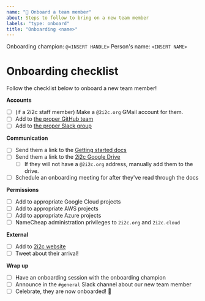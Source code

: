 ```yaml
---
name: "🙌 Onboard a team member"
about: Steps to follow to bring on a new team member
labels: "type: onboard"
title: "Onboarding <name>"
---
```


Onboarding champion: `@<INSERT HANDLE>`
Person's name: `<INSERT NAME>`

# Onboarding checklist

Follow the checklist below to onboard a new team member!

**Accounts**

- [ ] (if a 2i2c staff member) Make a `@2i2c.org` GMail account for them.
- [ ] Add to [the proper GitHub team](https://github.com/orgs/2i2c-org/teams/2i2c-team)
- [ ] Add to [the proper Slack group](https://2i2c.slack.com/admin/user_groups)

**Communication**

- [ ] Send them a link to the [Getting started docs](https://team-compass.2i2c.org/en/latest/get-started.html)
- [ ] Send them a link to the [2i2c Google Drive](https://drive.google.com/drive/folders/1ABxxSFycGfCzQc9czfwer_dat-GVi4jw?usp=sharing)
  - [ ] If they will not have a `@2i2c.org` address, manually add them to the drive.
- [ ] Schedule an onboarding meeting for after they've read through the docs

**Permissions**

- [ ] Add to appropriate Google Cloud projects
- [ ] Add to appropriate AWS projects
- [ ] Add to appropriate Azure projects
- [ ] NameCheap administration privileges to `2i2c.org` and `2i2c.cloud`

**External**

- [ ] Add to [2i2c website](https://2i2c.org/about/)
- [ ] Tweet about their arrival!

**Wrap up**

- [ ] Have an onboarding session with the onboarding champion
- [ ] Announce in the `#general` Slack channel about our new team member
- [ ] Celebrate, they are now onboarded! 🎉
